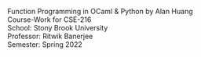 Function Programming in OCaml & Python by Alan Huang      
Course-Work for CSE-216  
School: Stony Brook University  
Professor: Ritwik Banerjee  
Semester: Spring 2022  
